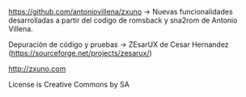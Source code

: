 https://github.com/antoniovillena/zxuno -> Nuevas funcionalidades desarrolladas a partir del codigo de romsback y sna2rom de Antonio Villena.

Depuración de código y pruebas -> ZEsarUX de Cesar Hernandez (https://sourceforge.net/projects/zesarux/)

http://zxuno.com

License is Creative Commons by SA
